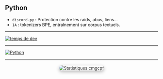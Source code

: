 ## Python 

- `discord.py` : Protection contre les raids, abus, liens...
- `IA` : tokenizers BPE, entraînement sur corpus textuels.

---

[![temps de dev](https://wakatime.com/badge/user/54d7f435-0038-45a7-998b-4744c82d9bdb.svg)](https://wakatime.com/@54d7f435-0038-45a7-998b-4744c82d9bdb)

---

[![Python](https://skillicons.dev/icons?i=python)](https://python.org/)

---

<div align="center" style="margin-top: 20px;">
  <img 
    src="https://github-readme-stats.vercel.app/api/wakatime?username=cmgcpf&hide_border=true&date_format=%5BY%20%5DM%20h" 
    alt="Statistiques cmgcpf" 
    style="border-radius: 10px; box-shadow: 0 4px 12px rgba(0, 0, 0, 0.3); max-width: 100%; height: auto;"
  />
</div>

